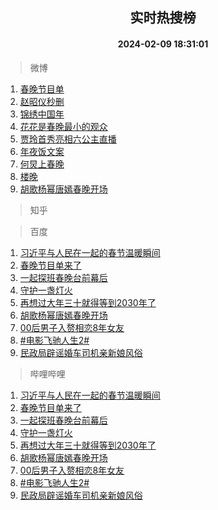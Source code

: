 <div align="center"><h2>实时热搜榜</h2><h4>2024-02-09 18:31:01</h4></div>

> 微博  

1. [春晚节目单](https://s.weibo.com/weibo?q=%23%E6%98%A5%E6%99%9A%E8%8A%82%E7%9B%AE%E5%8D%95%23&t=31&band_rank=1&Refer=top)<br />
2. [赵昭仪秒删](https://s.weibo.com/weibo?q=%23%E8%B5%B5%E6%98%AD%E4%BB%AA%E7%A7%92%E5%88%A0%23&t=31&band_rank=2&Refer=top)<br />
3. [锦绣中国年](https://s.weibo.com/weibo?q=%23%E9%94%A6%E7%BB%A3%E4%B8%AD%E5%9B%BD%E5%B9%B4%23&t=31&band_rank=3&Refer=top)<br />
4. [花花是春晚最小的观众](https://s.weibo.com/weibo?q=%23%E8%8A%B1%E8%8A%B1%E6%98%AF%E6%98%A5%E6%99%9A%E6%9C%80%E5%B0%8F%E7%9A%84%E8%A7%82%E4%BC%97%23&t=31&band_rank=4&Refer=top)<br />
5. [贾玲首秀亮相六公主直播](https://s.weibo.com/weibo?q=%23%E8%B4%BE%E7%8E%B2%E9%A6%96%E7%A7%80%E4%BA%AE%E7%9B%B8%E5%85%AD%E5%85%AC%E4%B8%BB%E7%9B%B4%E6%92%AD%23&t=31&band_rank=5&Refer=top)<br />
6. [年夜饭文案](https://s.weibo.com/weibo?q=%E5%B9%B4%E5%A4%9C%E9%A5%AD%E6%96%87%E6%A1%88&t=31&band_rank=6&Refer=top)<br />
7. [何炅上春晚](https://s.weibo.com/weibo?q=%23%E4%BD%95%E7%82%85%E4%B8%8A%E6%98%A5%E6%99%9A%23&t=31&band_rank=7&Refer=top)<br />
8. [楼晚](https://s.weibo.com/weibo?q=%E6%A5%BC%E6%99%9A&t=31&band_rank=8&Refer=top)<br />
9. [胡歌杨幂唐嫣春晚开场](https://s.weibo.com/weibo?q=%23%E8%83%A1%E6%AD%8C%E6%9D%A8%E5%B9%82%E5%94%90%E5%AB%A3%E6%98%A5%E6%99%9A%E5%BC%80%E5%9C%BA%23&t=31&band_rank=9&Refer=top)<br />

> 知乎  


> 百度  

1. [习近平与人民在一起的春节温暖瞬间](https://www.baidu.com/s?wd=%E4%B9%A0%E8%BF%91%E5%B9%B3%E4%B8%8E%E4%BA%BA%E6%B0%91%E5%9C%A8%E4%B8%80%E8%B5%B7%E7%9A%84%E6%98%A5%E8%8A%82%E6%B8%A9%E6%9A%96%E7%9E%AC%E9%97%B4&sa=fyb_news&rsv_dl=fyb_news)<br />
2. [春晚节目单来了](https://www.baidu.com/s?wd=%E6%98%A5%E6%99%9A%E8%8A%82%E7%9B%AE%E5%8D%95%E6%9D%A5%E4%BA%86&sa=fyb_news&rsv_dl=fyb_news)<br />
3. [一起探班春晚台前幕后](https://www.baidu.com/s?wd=%E4%B8%80%E8%B5%B7%E6%8E%A2%E7%8F%AD%E6%98%A5%E6%99%9A%E5%8F%B0%E5%89%8D%E5%B9%95%E5%90%8E&sa=fyb_news&rsv_dl=fyb_news)<br />
4. [守护一盏灯火](https://www.baidu.com/s?wd=%E5%AE%88%E6%8A%A4%E4%B8%80%E7%9B%8F%E7%81%AF%E7%81%AB&sa=fyb_news&rsv_dl=fyb_news)<br />
5. [再想过大年三十就得等到2030年了](https://www.baidu.com/s?wd=%E5%86%8D%E6%83%B3%E8%BF%87%E5%A4%A7%E5%B9%B4%E4%B8%89%E5%8D%81%E5%B0%B1%E5%BE%97%E7%AD%89%E5%88%B02030%E5%B9%B4%E4%BA%86&sa=fyb_news&rsv_dl=fyb_news)<br />
6. [胡歌杨幂唐嫣春晚开场](https://www.baidu.com/s?wd=%E8%83%A1%E6%AD%8C%E6%9D%A8%E5%B9%82%E5%94%90%E5%AB%A3%E6%98%A5%E6%99%9A%E5%BC%80%E5%9C%BA&sa=fyb_news&rsv_dl=fyb_news)<br />
7. [00后男子入赘相恋8年女友](https://www.baidu.com/s?wd=00%E5%90%8E%E7%94%B7%E5%AD%90%E5%85%A5%E8%B5%98%E7%9B%B8%E6%81%8B8%E5%B9%B4%E5%A5%B3%E5%8F%8B&sa=fyb_news&rsv_dl=fyb_news)<br />
8. [#电影飞驰人生2#](https://www.baidu.com/s?wd=%23%E7%94%B5%E5%BD%B1%E9%A3%9E%E9%A9%B0%E4%BA%BA%E7%94%9F2%23&sa=fyb_news&rsv_dl=fyb_news)<br />
9. [民政局辟谣婚车司机亲新娘风俗](https://www.baidu.com/s?wd=%E6%B0%91%E6%94%BF%E5%B1%80%E8%BE%9F%E8%B0%A3%E5%A9%9A%E8%BD%A6%E5%8F%B8%E6%9C%BA%E4%BA%B2%E6%96%B0%E5%A8%98%E9%A3%8E%E4%BF%97&sa=fyb_news&rsv_dl=fyb_news)<br />

> 哔哩哔哩  

1. [习近平与人民在一起的春节温暖瞬间](https://www.baidu.com/s?wd=%E4%B9%A0%E8%BF%91%E5%B9%B3%E4%B8%8E%E4%BA%BA%E6%B0%91%E5%9C%A8%E4%B8%80%E8%B5%B7%E7%9A%84%E6%98%A5%E8%8A%82%E6%B8%A9%E6%9A%96%E7%9E%AC%E9%97%B4&sa=fyb_news&rsv_dl=fyb_news)<br />
2. [春晚节目单来了](https://www.baidu.com/s?wd=%E6%98%A5%E6%99%9A%E8%8A%82%E7%9B%AE%E5%8D%95%E6%9D%A5%E4%BA%86&sa=fyb_news&rsv_dl=fyb_news)<br />
3. [一起探班春晚台前幕后](https://www.baidu.com/s?wd=%E4%B8%80%E8%B5%B7%E6%8E%A2%E7%8F%AD%E6%98%A5%E6%99%9A%E5%8F%B0%E5%89%8D%E5%B9%95%E5%90%8E&sa=fyb_news&rsv_dl=fyb_news)<br />
4. [守护一盏灯火](https://www.baidu.com/s?wd=%E5%AE%88%E6%8A%A4%E4%B8%80%E7%9B%8F%E7%81%AF%E7%81%AB&sa=fyb_news&rsv_dl=fyb_news)<br />
5. [再想过大年三十就得等到2030年了](https://www.baidu.com/s?wd=%E5%86%8D%E6%83%B3%E8%BF%87%E5%A4%A7%E5%B9%B4%E4%B8%89%E5%8D%81%E5%B0%B1%E5%BE%97%E7%AD%89%E5%88%B02030%E5%B9%B4%E4%BA%86&sa=fyb_news&rsv_dl=fyb_news)<br />
6. [胡歌杨幂唐嫣春晚开场](https://www.baidu.com/s?wd=%E8%83%A1%E6%AD%8C%E6%9D%A8%E5%B9%82%E5%94%90%E5%AB%A3%E6%98%A5%E6%99%9A%E5%BC%80%E5%9C%BA&sa=fyb_news&rsv_dl=fyb_news)<br />
7. [00后男子入赘相恋8年女友](https://www.baidu.com/s?wd=00%E5%90%8E%E7%94%B7%E5%AD%90%E5%85%A5%E8%B5%98%E7%9B%B8%E6%81%8B8%E5%B9%B4%E5%A5%B3%E5%8F%8B&sa=fyb_news&rsv_dl=fyb_news)<br />
8. [#电影飞驰人生2#](https://www.baidu.com/s?wd=%23%E7%94%B5%E5%BD%B1%E9%A3%9E%E9%A9%B0%E4%BA%BA%E7%94%9F2%23&sa=fyb_news&rsv_dl=fyb_news)<br />
9. [民政局辟谣婚车司机亲新娘风俗](https://www.baidu.com/s?wd=%E6%B0%91%E6%94%BF%E5%B1%80%E8%BE%9F%E8%B0%A3%E5%A9%9A%E8%BD%A6%E5%8F%B8%E6%9C%BA%E4%BA%B2%E6%96%B0%E5%A8%98%E9%A3%8E%E4%BF%97&sa=fyb_news&rsv_dl=fyb_news)<br />
